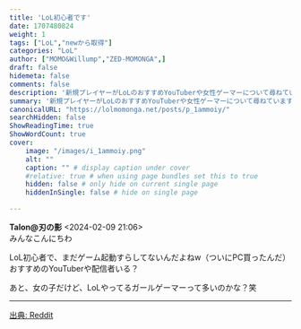 ```yaml
---
title: 'LoL初心者です'
date: 1707480824
weight: 1
tags: ["LoL","newから取得"]
categories: "LoL"
author: ["MOMO&Willump","ZED-MOMONGA",]
draft: false
hidemeta: false
comments: false
description: '新規プレイヤーがLoLのおすすめYouTuberや女性ゲーマーについて尋ねています。'
summary: '新規プレイヤーがLoLのおすすめYouTuberや女性ゲーマーについて尋ねています。'
canonicalURL: "https://lolmomonga.net/posts/p_1ammoiy/"
searchHidden: false
ShowReadingTime: true
ShowWordCount: true
cover:
    image: "/images/i_1ammoiy.png"
    alt: ""
    caption: "" # display caption under cover
    #relative: true # when using page bundles set this to true
    hidden: false # only hide on current single page
    hiddenInSingle: false # hide on single page

---
```

**Talon@刃の影** <2024-02-09 21:06>  
みんなこんにちわ

LoL初心者で、まだゲーム起動すらしてないんだよねw（ついにPC買ったんだ）おすすめのYouTuberや配信者いる？

あと、女の子だけど、LoLやってるガールゲーマーって多いのかな？笑  

---




[出典: Reddit](https://www.reddit.com//r/leagueoflegends/comments/1ammoiy/new_to_lol/)
